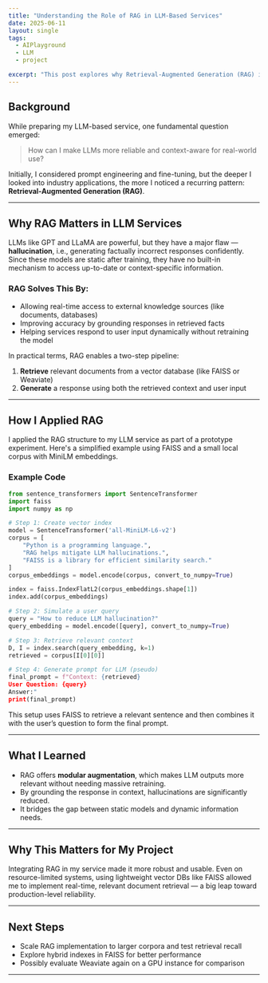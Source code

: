 ```yaml
---
title: "Understanding the Role of RAG in LLM-Based Services"  
date: 2025-06-11  
layout: single  
tags:  
  - AIPlayground  
  - LLM  
  - project  

excerpt: "This post explores why Retrieval-Augmented Generation (RAG) is critical when deploying large language models (LLMs), and how it helps mitigate hallucination and improve response relevance."  
---
```


## Background  

While preparing my LLM-based service, one fundamental question emerged:  

> How can I make LLMs more reliable and context-aware for real-world use?  

Initially, I considered prompt engineering and fine-tuning, but the deeper I looked into industry applications, the more I noticed a recurring pattern: **Retrieval-Augmented Generation (RAG)**.  

---

## Why RAG Matters in LLM Services  

LLMs like GPT and LLaMA are powerful, but they have a major flaw — **hallucination**, i.e., generating factually incorrect responses confidently. Since these models are static after training, they have no built-in mechanism to access up-to-date or context-specific information.  

### RAG Solves This By:  
- Allowing real-time access to external knowledge sources (like documents, databases)  
- Improving accuracy by grounding responses in retrieved facts  
- Helping services respond to user input dynamically without retraining the model  

In practical terms, RAG enables a two-step pipeline:  
1. **Retrieve** relevant documents from a vector database (like FAISS or Weaviate)  
2. **Generate** a response using both the retrieved context and user input  

---

## How I Applied RAG  

I applied the RAG structure to my LLM service as part of a prototype experiment. Here's a simplified example using FAISS and a small local corpus with MiniLM embeddings.  

### Example Code  

```python
from sentence_transformers import SentenceTransformer  
import faiss  
import numpy as np  

# Step 1: Create vector index  
model = SentenceTransformer('all-MiniLM-L6-v2')  
corpus = [  
    "Python is a programming language.",  
    "RAG helps mitigate LLM hallucinations.",  
    "FAISS is a library for efficient similarity search."  
]  
corpus_embeddings = model.encode(corpus, convert_to_numpy=True)  

index = faiss.IndexFlatL2(corpus_embeddings.shape[1])  
index.add(corpus_embeddings)  

# Step 2: Simulate a user query  
query = "How to reduce LLM hallucination?"  
query_embedding = model.encode([query], convert_to_numpy=True)  

# Step 3: Retrieve relevant context  
D, I = index.search(query_embedding, k=1)  
retrieved = corpus[I[0][0]]  

# Step 4: Generate prompt for LLM (pseudo)  
final_prompt = f"Context: {retrieved}  
User Question: {query}  
Answer:"  
print(final_prompt)  
```

This setup uses FAISS to retrieve a relevant sentence and then combines it with the user’s question to form the final prompt.  

---

## What I Learned  

- RAG offers **modular augmentation**, which makes LLM outputs more relevant without needing massive retraining.  
- By grounding the response in context, hallucinations are significantly reduced.  
- It bridges the gap between static models and dynamic information needs.  

---

## Why This Matters for My Project  

Integrating RAG in my service made it more robust and usable. Even on resource-limited systems, using lightweight vector DBs like FAISS allowed me to implement real-time, relevant document retrieval — a big leap toward production-level reliability.  

---

## Next Steps  

- Scale RAG implementation to larger corpora and test retrieval recall  
- Explore hybrid indexes in FAISS for better performance  
- Possibly evaluate Weaviate again on a GPU instance for comparison  

---
